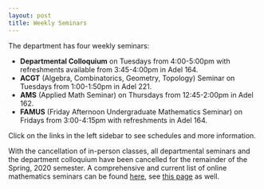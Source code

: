 ```yaml
---
layout: post
title: Weekly Seminars
---
```


The department has four weekly seminars:

   - **Departmental Colloquium** on Tuesdays from 4:00-5:00pm with refreshments available from 3:45-4:00pm in Adel 164.
   - **ACGT** (Algebra, Combinatorics, Geometry, Topology) Seminar on Tuesdays from 1:00-1:50pm in Adel 221.
   - **AMS** (Applied Math Seminar) on Thursdays from 12:45-2:00pm in Adel 162.
   - **FAMUS** (Friday Afternoon Undergraduate Mathematics Seminar) on Fridays from 3:00-4:15pm with refreshments in Adel 164.

Click on the links in the left sidebar to see schedules and more information.

With the cancellation of in-person classes, all departmental seminars and the department colloquium have been cancelled for the remainder of the Spring, 2020 semester.
A comprehensive and current list of online mathematics seminars can be found  <a href="https://mathseminars.org/">here</a>, see <a href="https://s.wayne.edu/isaksen/online-mathematics-seminars/">this page</a> as well.


<!-- The department has four weekly seminars:
<p>
<b>Departmental Colloquium</b> on Tuesdays from 4:00-5:00pm,
with refreshments available from 3:45-4:00pm.
<p>
<b>ACGT</b> (Algebra, Combinatorics, Geometry, Topology) Seminar on Tuesdays from 12:45-2:00pm.
<p>
<b>AMS</b> (Applied Math Seminar) on Thursdays from 12:45-1:45pm.
<p>
<b>FAMUS</b> (Friday Afternoon Undergraduate Mathematics Seminar) on Fridays from 3:00-4:15pm (with refreshments).
<p>
All events take place in Room 164 of the Adel Mathematics Building on the NAU campus.
<p>
Click on the links in the left sidebar to see schedules and more information. -->
